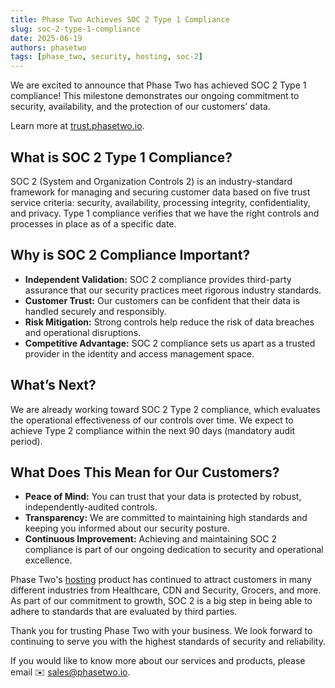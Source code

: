 ```yaml
---
title: Phase Two Achieves SOC 2 Type 1 Compliance
slug: soc-2-type-1-compliance
date: 2025-06-19
authors: phasetwo
tags: [phase_two, security, hosting, soc-2]
---
```


We are excited to announce that Phase Two has achieved SOC 2 Type 1 compliance! This milestone demonstrates our ongoing commitment to security, availability, and the protection of our customers’ data.

Learn more at [trust.phasetwo.io](https://trust.phasetwo.io).

<!-- truncate -->

## What is SOC 2 Type 1 Compliance?

SOC 2 (System and Organization Controls 2) is an industry-standard framework for managing and securing customer data based on five trust service criteria: security, availability, processing integrity, confidentiality, and privacy. Type 1 compliance verifies that we have the right controls and processes in place as of a specific date.

## Why is SOC 2 Compliance Important?

- **Independent Validation:** SOC 2 compliance provides third-party assurance that our security practices meet rigorous industry standards.
- **Customer Trust:** Our customers can be confident that their data is handled securely and responsibly.
- **Risk Mitigation:** Strong controls help reduce the risk of data breaches and operational disruptions.
- **Competitive Advantage:** SOC 2 compliance sets us apart as a trusted provider in the identity and access management space.

## What’s Next?

We are already working toward SOC 2 Type 2 compliance, which evaluates the operational effectiveness of our controls over time. We expect to achieve Type 2 compliance within the next 90 days (mandatory audit period).

## What Does This Mean for Our Customers?

- **Peace of Mind:** You can trust that your data is protected by robust, independently-audited controls.
- **Transparency:** We are committed to maintaining high standards and keeping you informed about our security posture.
- **Continuous Improvement:** Achieving and maintaining SOC 2 compliance is part of our ongoing dedication to security and operational excellence.

Phase Two's [hosting](/hosting) product has continued to attract customers in many different industries from Healthcare, CDN and Security, Grocers, and more. As part of our commitment to growth, SOC 2 is a big step in being able to adhere to standards that are evaluated by third parties.

Thank you for trusting Phase Two with your business. We look forward to continuing to serve you with the highest standards of security and reliability.

If you would like to know more about our services and products, please email ✉️ [sales@phasetwo.io](mailto:sales@phasetwo.io).
